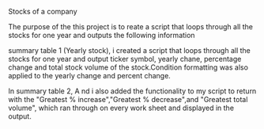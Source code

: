 Stocks of a company

The purpose of the this project is to reate a script that loops through all the stocks for one year and outputs the following information

 summary table 1 (Yearly stock), i created a script that loops through all the stocks for one year and output ticker symbol, yearly chane, percentage change and total stock volume of the stock.Condition formatting was also applied to the yearly change and percent change.

In summary table 2, A nd i also added the functionality to my script to return with the "Greatest % increase","Greatest % decrease",and "Greatest total volume", which ran through on every work sheet and displayed in the output.

